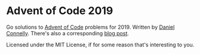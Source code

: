 Advent of Code 2019
===================

Go solutions to [Advent of Code](https://adventofcode.com) problems for
2019. Written by [Daniel Connelly](https://dhconnelly.com). There's also a
corresponding
[blog post](https://dhconnelly.com/advent-of-code-2019-commentary.html).

Licensed under the MIT License, if for some reason that's interesting to you.
